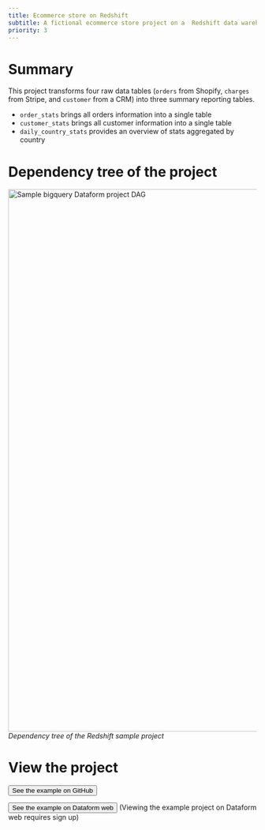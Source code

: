 ```yaml
---
title: Ecommerce store on Redshift
subtitle: A fictional ecommerce store project on a  Redshift data warehouse
priority: 3
---
```


# Summary

This project transforms four raw data tables (`orders` from Shopify, `charges` from Stripe, and `customer` from a CRM) into three summary reporting tables.

- `order_stats` brings all orders information into a single table
- `customer_stats` brings all customer information into a single table
- `daily_country_stats` provides an overview of stats aggregated by country

# Dependency tree of the project

<img src="https://assets.dataform.co/docs/sample_projects/redshift_sample_project_dag.png"  width="1100"  alt="Sample bigquery Dataform project DAG" />
<em>Dependency tree of the Redshift sample project</em>

# View the project

<a href="https://github.com/dataform-co/dataform-example-project" target="_blank"><button>See the example on GitHub</button></a>

<a href="https://app.dataform.co/#/6470156092964864/overview"><button intent="primary">See the example on Dataform web</button></a> (Viewing the example project on Dataform web requires sign up)
